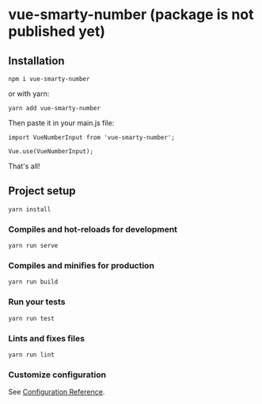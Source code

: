 # vue-smarty-number (package is not published yet)

## Installation
```
npm i vue-smarty-number
```
or with yarn:
```
yarn add vue-smarty-number
```
Then paste it in your main.js file:
```
import VueNumberInput from 'vue-smarty-number';

Vue.use(VueNumberInput);
```
That's all!

## Project setup
```
yarn install
```

### Compiles and hot-reloads for development
```
yarn run serve
```

### Compiles and minifies for production
```
yarn run build
```

### Run your tests
```
yarn run test
```

### Lints and fixes files
```
yarn run lint
```

### Customize configuration
See [Configuration Reference](https://cli.vuejs.org/config/).

